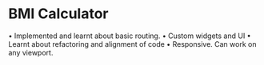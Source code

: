 # BMI Calculator
• Implemented and learnt about basic routing.
• Custom widgets and UI
• Learnt about refactoring and alignment of code
• Responsive. Can work on any viewport.
